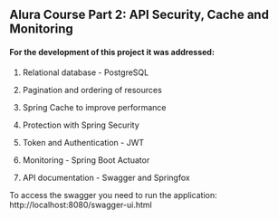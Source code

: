 ## Alura Course Part 2: API Security, Cache and Monitoring
#### For the development of this project it was addressed:

1. Relational database - PostgreSQL

2. Pagination and ordering of resources

3. Spring Cache to improve performance

4. Protection with Spring Security

5. Token and Authentication - JWT

6. Monitoring - Spring Boot Actuator

7. API documentation - Swagger and Springfox

To access the swagger you need to run the application: http://localhost:8080/swagger-ui.html
